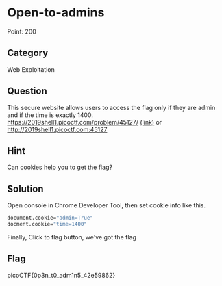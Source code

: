 # Open-to-admins

Point: 200

## Category

Web Exploitation

## Question

This secure website allows users to access the flag only if they are admin and if the time is exactly 1400. https://2019shell1.picoctf.com/problem/45127/ [(link)](https://2019shell1.picoctf.com/problem/45127/) or http://2019shell1.picoctf.com:45127

## Hint

Can cookies help you to get the flag?

## Solution

Open console in Chrome Developer Tool, then set cookie info like this. 

```bash
document.cookie="admin=True"
docment.cookie="time=1400"
```

Finally, Click to flag button, we've got the flag

## Flag

picoCTF{0p3n_t0_adm1n5_42e59862}
